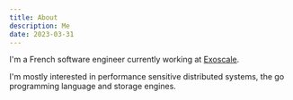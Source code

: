 ```yaml
---
title: About
description: Me
date: 2023-03-31
---
```


I'm a French software engineer currently working at [Exoscale](https://exoscale.com).

I'm mostly interested in performance sensitive distributed systems, the go programming language and storage engines. 
